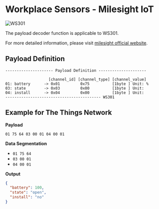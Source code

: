# Workplace Sensors - Milesight IoT

![WS301](WS301.png)

The payload decoder function is applicable to WS301.

For more detailed information, please visit [milesight official website](https://www.milesight-iot.com).

## Payload Definition

```
--------------------- Payload Definition ---------------------

                   [channel_id] [channel_type] [channel_value]
01: battery      -> 0x01         0x75          [1byte ] Unit: %
03: state        -> 0x03         0x00          [1byte ] Unit:
04: install      -> 0x04         0x00          [1byte ] Unit:
------------------------------------------ WS301
```

## Example for The Things Network

**Payload**

```
01 75 64 03 00 01 04 00 01
```

**Data Segmentation**

- `01 75 64`
- `03 00 01`
- `04 00 01`

**Output**

```json
{
  "battery": 100,
  "state": "open",
  "install": "no"
}
```
